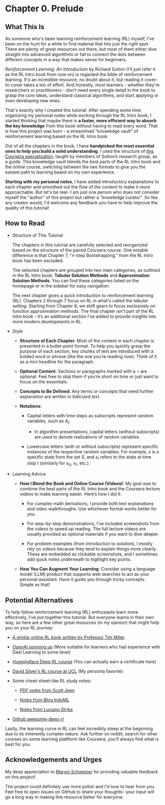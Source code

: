 # Chapter 0. Prelude 

## What This Is  

As someone who's been learning reinforcement learning (RL) myself, I've been on the hunt for a while to find material that hits just the right spot. There are plenty of great resources out there, but most of them either dive straight into advanced algorithms or fail to connect the dots between different concepts in a way that makes sense for beginners.  

*Reinforcement Learning: An Introduction* by Richard Sutton (I'll just refer it as the RL Intro book from now on) is regarded the bible of reinforcement learning. It's an incredible resource, no doubt about it, but reading it cover-to-cover takes a ton of effort. And honestly, most learners - whether they're researchers or practitioners - don't need every single detail in the book to grasp the core ideas, understand classical algorithms, and start applying or even developing new ones.  

That's exactly why I created this tutorial. After spending some time organizing my personal notes while working through the RL Intro book, I started thinking that maybe there is **a faster, more efficient way to absorb the key knowledge** from this book without having to read every word. That is how this project was born - a streamlined "knowledge vault" of reinforcement learning based on the RL Intro book.  

Out of all the chapters in the book, I have **handpicked the most essential ones to help you build a solid understanding**. I used the structure of [this Coursera specialization](https://www.coursera.org/specializations/reinforcement-learning), taught by members of Sutton’s research group, as a guide. This knowledge vault blends the best parts of the RL Intro book and the online course, switching between the two formats to give you the easiest path to learning based on my own experience.  

**Starting with my personal notes**, I have added introductory explanations to each chapter and smoothed out the flow of the content to make it more approachable. But let's be real- I am just one person who does not consider myself the "author" of this project but rather a "knowledge curator". So like any creator would, I'd welcome any feedback you have to help improve the quality of this tutorial!

## How to Read  

- Structure of This Tutorial  

    The chapters in this tutorial are carefully selected and reorganized based on the structure of the paired Coursera course. One notable difference is that Chapter 7, "n-step Bootstrapping," from the RL Intro book has been excluded.  

    The selected chapters are grouped into two main categories, as outlined in the RL Intro book: **Tabular Solution Methods** and **Approximation Solution Methods**. You can find these categories listed on the homepage or in the sidebar for easy navigation.  

    The next chapter gives a quick introduction to reinforcement learning (RL). Chapters 2 through 7 focus on RL in what's called the *tabular setting*. Starting from Chapter 8, we shift gears to focus exclusively on function approximation methods. The final chapter isn't part of the RL Intro book - it’s an additional section I’ve added to provide insights into more modern developments in RL.  

- Style  

    - **Structure of Each Chapter**: Most of the content in each chapter is presented in a bullet-point format. To help you quickly grasp the purpose of each section, key chunks of text are introduced with a bolded word or phrase (like the one you’re reading now). Think of it as a mini headline for the paragraph.  

    - **Optional Content**: Sections or paragraphs marked with a $\star$ are optional. Feel free to skip them if you’re short on time or just want to focus on the essentials.  

    - **Concepts to Be Defined**: Any terms or concepts that need further explanation are written in $\textit{italicized text}$.  

    - **Notations**:  

        - Capital letters with time steps as subscripts represent random variables, such as $A_t$.  

            - In algorithm presentations, capital letters (without subscripts) are used to denote realizations of random variables. 

        - Lowercase letters (with or without subscripts) represent specific instances of the respective random variables. For example, $s$ is a specific state from the set $S$, and $s_t$ refers to the state at time step $t$ (similarly for $s_0$, $s_1$, etc.).  

- Learning Advice  

    - **How I Blend the Book and Online Course (Videos)**: My goal was to combine the best parts of the RL Intro book and the Coursera lecture videos to make learning easier. Here’s how I did it:  

        - For complex math derivations, I provide both text explanations and video walkthroughs. Use whichever format works better for you.  

        - For step-by-step demonstrations, I’ve included screenshots from the videos to speed up reading. The full lecture videos are usually provided as optional materials if you want to dive deeper.  

        - For problem examples (from introduction to solution), I mostly rely on videos because they tend to explain things more clearly. These are embedded as clickable screenshots, and I sometimes add quick notes underneath to highlight key points.  

    - **How You Can Augment Your Learning**:  Consider using a language model (LLM) product that supports web searches to act as your personal assistant. Have it guide you through tricky concepts. Simple as that!  


## Potential Alternatives

To help fellow reinforcement learning (RL) enthusiasts learn more effectively, I've put together this tutorial. But everyone learns in their own way, so here are a few other great resources (in my opinion) that might help you on your RL journey:

- [A similar online RL book written by Professor Tim Miller](https://gibberblot.github.io/rl-notes/index.html)

- [OpenAI spinning up](https://spinningup.openai.com/en/latest/index.html) (More suitable for learners who had experience with Deel Learning to some level)

- [Huggingface Deep RL course](https://huggingface.co/learn/deep-rl-course/unit0/introduction) (You can actually earn a certificate here)

- [David Silver's RL course at UCL](https://www.youtube.com/playlist?list=PLqYmG7hTraZDM-OYHWgPebj2MfCFzFObQ) (My personla favorite)

- Some cheet-sheet-like RL study notes:

    - [PDF notes from Scott Jeen](https://enjeeneer.io/sutton_and_barto/rl_notes.pdf)

    - [Notes from Blog IndoML](https://indoml.com/2018/02/14/study-notes-reinforcement-learning-an-introduction/#:~:text=The%20main%20elements%20of%20RL,a%20model%20of%20the%20environment.&text=The%20learner%2Fdecision%20maker%20being%20trained.)

    - [Notes from Luciano Strika](https://strikingloo.github.io/wiki/reinforcement-learning-sutton)

- [Github awesome-deep-rl](https://github.com/kengz/awesome-deep-rl)

Lastly, the learning curve in RL can feel incredibly steep at the beginning due to its inherently complex nature. Ask further on reddit, search for other courses on some learning plattform like Coursera, you'll always find what is best for you. 

## Acknowledgements and Urges

My deep appreciation to [Marvin Schweizer](https://github.com/mschweizer) for providing valuable feedback on this project!

The project could definitely use more polish and I'd love to hear from you. Feel free to open issues on GitHub to share your thoughts- your input will go a long way in making this resource better for everyone.

